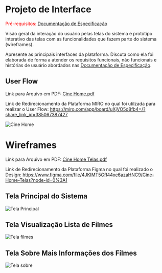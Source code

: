 
# Projeto de Interface

<span style="color:red">Pré-requisitos: <a href="2-Especificação do Projeto.md"> Documentação de Especificação</a></span>

Visão geral da interação do usuário pelas telas do sistema e protótipo interativo das telas com as funcionalidades que fazem parte do sistema (wireframes).

 Apresente as principais interfaces da plataforma. Discuta como ela foi elaborada de forma a atender os requisitos funcionais, não funcionais e histórias de usuário abordados nas <a href="2-Especificação do Projeto.md"> Documentação de Especificação</a>.

## User Flow

Link para Arquivo em PDF: [Cine Home.pdf](https://github.com/ICEI-PUC-Minas-PCO-SI/pco-si-2022-1-e1-proj-web-t2-cinehome/files/8587472/Cine.Home.pdf)

Link de Redirecionamento da Plataforma MIRO no qual foi utilzada para realizar o User Flow: https://miro.com/app/board/uXjVO5d8fb4=/?share_link_id=385067387427


![Cine Home](https://user-images.githubusercontent.com/101759330/165869266-8eb4ddba-2ab1-4555-a8d8-b2c8397b6939.jpg)

# Wireframes

Link para Arquivo em PDF: [Cine Home Telas.pdf](https://github.com/ICEI-PUC-Minas-PCO-SI/pco-si-2022-1-e1-proj-web-t2-cinehome/files/8600208/Cine.Home.Telas.pdf)

Link de Redirecionamento da Plataforma Figma no qual foi realizado o Design: https://www.figma.com/file/4JKIMT5Gff44xe6azaHNC9/Cine-Home-Telas?node-id=0%3A1


## Tela Principal do Sistema
![Tela Principal](https://user-images.githubusercontent.com/101759330/166172444-c120218f-2680-4d3a-9aeb-bed89fa41e6c.png)

## Tela Visualização Lista de Filmes
![Tela filmes](https://user-images.githubusercontent.com/101759330/166172521-eefb8409-e019-402d-bb7f-23739ee76820.png)

## Tela Sobre Mais Informações dos Filmes
![Tela sobre](https://user-images.githubusercontent.com/101759330/166172591-3d76d859-7231-44de-82d3-7c2ad4605dd8.png)
